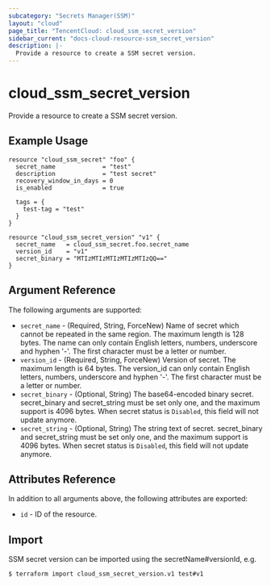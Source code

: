 ```yaml
---
subcategory: "Secrets Manager(SSM)"
layout: "cloud"
page_title: "TencentCloud: cloud_ssm_secret_version"
sidebar_current: "docs-cloud-resource-ssm_secret_version"
description: |-
  Provide a resource to create a SSM secret version.
---
```


# cloud_ssm_secret_version

Provide a resource to create a SSM secret version.

## Example Usage

```hcl
resource "cloud_ssm_secret" "foo" {
  secret_name             = "test"
  description             = "test secret"
  recovery_window_in_days = 0
  is_enabled              = true

  tags = {
    test-tag = "test"
  }
}

resource "cloud_ssm_secret_version" "v1" {
  secret_name   = cloud_ssm_secret.foo.secret_name
  version_id    = "v1"
  secret_binary = "MTIzMTIzMTIzMTIzMTIzQQ=="
}
```

## Argument Reference

The following arguments are supported:

* `secret_name` - (Required, String, ForceNew) Name of secret which cannot be repeated in the same region. The maximum length is 128 bytes. The name can only contain English letters, numbers, underscore and hyphen '-'. The first character must be a letter or number.
* `version_id` - (Required, String, ForceNew) Version of secret. The maximum length is 64 bytes. The version_id can only contain English letters, numbers, underscore and hyphen '-'. The first character must be a letter or number.
* `secret_binary` - (Optional, String) The base64-encoded binary secret. secret_binary and secret_string must be set only one, and the maximum support is 4096 bytes. When secret status is `Disabled`, this field will not update anymore.
* `secret_string` - (Optional, String) The string text of secret. secret_binary and secret_string must be set only one, and the maximum support is 4096 bytes. When secret status is `Disabled`, this field will not update anymore.

## Attributes Reference

In addition to all arguments above, the following attributes are exported:

* `id` - ID of the resource.



## Import

SSM secret version can be imported using the secretName#versionId, e.g.
```
$ terraform import cloud_ssm_secret_version.v1 test#v1
```

